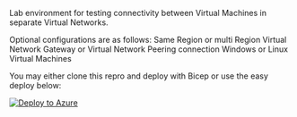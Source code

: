 Lab environment for testing connectivity between Virtual Machines in separate Virtual Networks.

Optional configurations are as follows:
Same Region or multi Region
Virtual Network Gateway or Virtual Network Peering connection
Windows or Linux Virtual Machines

You may either clone this repro and deploy with Bicep or use the easy deploy below:


[![Deploy to Azure](https://aka.ms/deploytoazurebutton)](https://portal.azure.com/#create/Microsoft.Template/uri/https%3A%2F%2Fraw.githubusercontent.com%2Fjimgodden%2FVM_to_VM%2Fmain%2Fsrc%2Fmain.json)